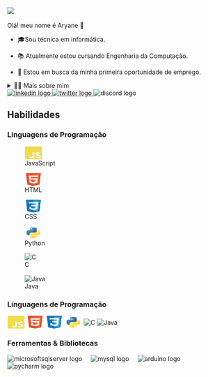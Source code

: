 <!--divisor-->
<img src="https://user-images.githubusercontent.com/73097560/115834477-dbab4500-a447-11eb-908a-139a6edaec5c.gif">

<!--título-->

<p>
 Olá! meu nome é Aryane 👋 

- 🎓Sou técnica em informática.
  
- 📚 Atualmente estou cursando Engenharia da Computação.

- 🔭 Estou em busca da minha primeira oportunidade de emprego.
</p>

<details>
  <summary> 👨‍💻 Mais sobre mim</summary>

   - 💬 Tenho 22 anos e atualmente moro em Salvador. Tenho experiência com SQL, Python, JavaScript, HTML, CSS e C++.

   - ⚡Gosto de ler, assistir filmes, jogar e curtir uma boa música (tipo Amy Winehouse)! Acredito que nossos interesses pessoais contribuem para uma percepção mais apurada das coisas e para a resolução de problemas.

   
</details>

<div align="left">
  <a href="https://www.linkedin.com/public-profile/settings?lipi=urn%3Ali%3Apage%3Ad_flagship3_profile_self_edit_contact-info%3Bq%2B9jHedPTUWfe7KfZXZh8g%3D%3D" target="_blank">
    <img src="https://img.shields.io/static/v1?message=LinkedIn&logo=linkedin&label=&color=0077B5&logoColor=white&labelColor=&style=for-the-badge" height="25" alt="linkedin logo"  />
  </a>
  <a href="@moonary___" target="_blank">
    <img src="https://img.shields.io/static/v1?message=Twitter&logo=twitter&label=&color=1DA1F2&logoColor=white&labelColor=&style=for-the-badge" height="25" alt="twitter logo"  />
  </a>
  <img src="https://img.shields.io/static/v1?message=Discord&logo=discord&label=&color=7289DA&logoColor=white&labelColor=&style=for-the-badge" height="25" alt="discord logo"  />
</div>


###




###

## Habilidades
<!-- Skills: Programming Languages -->
<div style="flex-basis: 20%;">
    <h3>Linguagens de Programação</h3>
    <figure>
        <img align="center" alt="Js" height="30" width="40" src="https://raw.githubusercontent.com/devicons/devicon/master/icons/javascript/javascript-plain.svg">
        <figcaption style="display: block;">JavaScript</figcaption>
    </figure>
    <figure>
        <img align="center" alt="HTML" height="30" width="40" src="https://raw.githubusercontent.com/devicons/devicon/master/icons/html5/html5-original.svg">
        <figcaption style="display: block;">HTML</figcaption>
    </figure>
    <figure>
        <img align="center" alt="CSS" height="30" width="40" src="https://raw.githubusercontent.com/devicons/devicon/master/icons/css3/css3-original.svg">
        <figcaption style="display: block;">CSS</figcaption>
    </figure>
    <figure>
        <img align="center" alt="Python" height="30" width="40" src="https://raw.githubusercontent.com/devicons/devicon/master/icons/python/python-original.svg">
        <figcaption style="display: block;">Python</figcaption>
    </figure>
    <figure>
        <img align="center" alt="C" height="30" width="40" src="https://cdn.jsdelivr.net/gh/devicons/devicon/icons/c/c-original.svg">
        <figcaption style="display: block;">C</figcaption>
    </figure>
    <figure>
        <img align="center" alt="Java" height="30" width="40" src="https://cdn.jsdelivr.net/gh/devicons/devicon/icons/java/java-original.svg">
        <figcaption style="display: block;">Java</figcaption>
    </figure>
</div>




  <div style="flex-basis: 20%;">
    <h3> Linguagens de Programação </h3>
    <img align="center" alt="Js" height="30" width="40" src="https://raw.githubusercontent.com/devicons/devicon/master/icons/javascript/javascript-plain.svg">
    <img align="center" alt="HTML" height="30" width="40" src="https://raw.githubusercontent.com/devicons/devicon/master/icons/html5/html5-original.svg" >
    <img align="center" alt="CSS" height="30" width="40" src="https://raw.githubusercontent.com/devicons/devicon/master/icons/css3/css3-original.svg">
    <img align="center" alt="Python" height="30" width="40" src="https://raw.githubusercontent.com/devicons/devicon/master/icons/python/python-original.svg">
    <img align="center" alt="C" height="30" width="40" src="https://cdn.jsdelivr.net/gh/devicons/devicon/icons/c/c-original.svg">
    <img align="center" alt="Java" height="30" width="40" src="https://cdn.jsdelivr.net/gh/devicons/devicon/icons/java/java-original.svg">
  </div>



  <!-- Skills: Tools & Frameworks -->
  <div style="flex-basis: 48%;">
    <h3> Ferramentas & Bibliotecas </h3>
    <img src="https://cdn.jsdelivr.net/gh/devicons/devicon/icons/microsoftsqlserver/microsoftsqlserver-plain.svg" height="40" alt="microsoftsqlserver logo"  />
    <img width="12" />
    <img src="https://cdn.jsdelivr.net/gh/devicons/devicon/icons/mysql/mysql-original.svg" height="40" alt="mysql logo"  />
    <img width="12" />
    <img src="https://cdn.jsdelivr.net/gh/devicons/devicon/icons/arduino/arduino-original.svg" height="40" alt="arduino logo"  />
    <img width="12" />
    <img src="https://cdn.jsdelivr.net/gh/devicons/devicon/icons/pycharm/pycharm-original.svg" height="40" alt="pycharm logo"  />
  </div>
  
###

